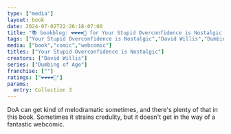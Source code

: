 ```yaml
---
type: ["media"]
layout: book
date: 2024-07-02T22:26:18-07:00
title: "📚 bookblog: ❤️❤️❤️❤️🖤 for Your Stupid Overconfidence is Nostalgic (A Third Dumbing of Age Collection), by David Willis"
tags: ["Your Stupid Overconfidence is Nostalgic","David Willis","Dumbing of Age","webcomics"]
media: ["book","comic","webcomic"]
titles: ["Your Stupid Overconfidence is Nostalgic"]
creators: ["David Willis"]
series: ["Dumbing of Age"]
franchise: [""]
ratings: ["❤️❤️❤️❤️🖤"]
params:
  entry: Collection 3
---
```


DoA can get kind of melodramatic sometimes, and there's plenty of that in this book. Sometimes it strains credulity, but it doesn't get in the way of a fantastic webcomic.

